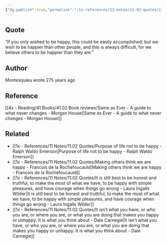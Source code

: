 ```yaml
---
{"dg-publish":true,"permalink":"/1x-references/11-notes/11-02-quotes/if-you-only-wished-to-be-happy-this-could-be-easily-accomplished-but-we-wish-to-be-happier-than-other-people-and-this-is-always-difficult-montesquieu/","title":"If you only wished to be happy, this could be easily accomplished; but we wish to be happier than other people, and this is always difficult - Montesquieu","created":"2025-06-27T23:19:39.902+03:00","updated":"2025-06-28T01:12:04.336+03:00"}
---
```



## Quote
“If you only wished to be happy, this could be easily accomplished; but we wish to be happier than other people, and this is always difficult, for we believe others to be happier than they are.”

## Author
Montesquieu wrote 275 years ago

## Reference
[[4x - Reading/41 Books/41.02 Book reviews/Same as Ever - A guide to what never changes - Morgan Housel\|Same as Ever - A guide to what never changes - Morgan Housel]]

## Related
- [[1x - References/11 Notes/11.02 Quotes/Purpose of life not to be happy - Ralph Waldo Emerson\|Purpose of life not to be happy - Ralph Waldo Emerson]]
- [[1x - References/11 Notes/11.02 Quotes/Making others think we are happy - Francois de la Rochefoucauld\|Making others think we are happy - Francois de la Rochefoucauld]]
- [[1x - References/11 Notes/11.02 Quotes/It is still best to be honest and truthful, to make the most of what we have, to be happy with simple pleasures, and have courage when things go wrong - Laura Ingalls Wilder\|It is still best to be honest and truthful, to make the most of what we have, to be happy with simple pleasures, and have courage when things go wrong - Laura Ingalls Wilder]]
- [[1x - References/11 Notes/11.02 Quotes/It isn’t what you have, or who you are, or where you are, or what you are doing that makes you happy or unhappy. It is what you think about - Dale Carnegie\|It isn’t what you have, or who you are, or where you are, or what you are doing that makes you happy or unhappy. It is what you think about - Dale Carnegie]]